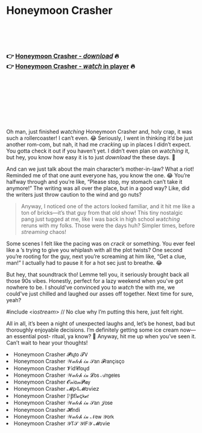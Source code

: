 <h1>Honeymoon Crasher</h1>

<br><br><br>

<h3>👉 <a href="https://Basils-hafarari1974.github.io/wjmcdfisgn/">Honeymoon Crasher - 𝘥𝘰𝘸𝘯𝘭𝘰𝘢𝘥</a> 🔥<br>
👉 <a href="https://Basils-hafarari1974.github.io/wjmcdfisgn/">Honeymoon Crasher - 𝘸𝘢𝘵𝘤𝘩 in player</a> 🔥
</h3>



<br><br><br><br><br><br><br>


Oh man, just finished 𝘸𝘢𝘵𝘤𝘩𝘪𝘯𝘨 Honeymoon Crasher and, holy crap, it was such a rollercoaster! I can’t even. 😂 Seriously, I went in thinking it’d be just another rom-com, but nah, it had me 𝘤𝘳𝘢𝘤𝘬ing up in places I didn’t expect. You gotta check it out if you haven’t yet. I didn’t even plan on 𝘸𝘢𝘵𝘤𝘩𝘪𝘯𝘨 it, but hey, you know how easy it is to just 𝘥𝘰𝘸𝘯𝘭𝘰𝘢𝘥 the   these days. 🤷

And can we just talk about the main character’s mother-in-law? What a riot! Reminded me of that one aunt everyone has, you know the one. 😂 You’re halfway through and you’re like, “Please stop, my stomach can’t take it anymore!” The writing was all over the place, but in a good way? Like, did the writers just throw caution to the wind and go nuts?

> Anyway, I noticed one of the actors looked familiar, and it hit me like a ton of bricks—it’s that guy from that old show! This tiny nostalgic pang just tugged at me, like I was back in high school 𝘸𝘢𝘵𝘤𝘩𝘪𝘯𝘨 reruns with my folks. Those were the days huh? Simpler times, before 𝘴𝘵𝘳𝘦𝘢𝘮𝘪𝘯𝘨 chaos!

Some scenes I felt like the pacing was on 𝘤𝘳𝘢𝘤𝘬 or something. You ever feel like a  ’s trying to give you whiplash with all the plot twists? One second you’re rooting for the guy, next you’re screaming at him like, “Get a clue, man!” I actually had to pause it for a hot sec just to breathe. 😂

But hey, that soundtrack tho! Lemme tell you, it seriously brought back all those 90s vibes. Honestly, perfect for a lazy weekend when you’ve got nowhere to be. I should've convinced you to 𝘸𝘢𝘵𝘤𝘩 the   with me, we could've just chilled and laughed our asses off together. Next time for sure, yeah?

#include <io𝘴𝘵𝘳𝘦𝘢𝘮> // No clue why I’m putting this here, just felt right.

All in all, it’s been a night of unexpected laughs and, let’s be honest, bad but thoroughly enjoyable decisions. I’m definitely getting some ice cream now—an essential post-  ritual, ya know? 🍨 Anyway, hit me up when you’ve seen it. Can’t wait to hear your thoughts!

<li>Honeymoon Crasher 𝓟𝗅ų𝗍𝗈 𝓣𝖵</li>
<li>Honeymoon Crasher 𝒲𝒶𝓉𝒸𝒽 𝒾𝓃 𝒮𝖺𝗇 𝓕𝗋𝖺𝗇ç𝗂𝗌ç𝗈</li>
<li>Honeymoon Crasher 𝓥𝗂ԁ𝓒𝗅𝗈ųԁ</li>
<li>Honeymoon Crasher 𝒲𝒶𝓉𝒸𝒽 𝒾𝓃 𝓛𝗈𝗌 𝒜𝗇𝗀𝖾𝗅𝖾𝗌</li>
<li>Honeymoon Crasher 𝓞𝓃𝗂𝗈𝓃𝓟𝗅𝖆𝗒</li>
<li>Honeymoon Crasher 𝓜ρ𝟜𝓜𝗈ν𝗂𝖾𝗓</li>
<li>Honeymoon Crasher 𝙿Ꞵť𝗅𝓸ç𝗄𝓮𝗋</li>
<li>Honeymoon Crasher 𝒲𝒶𝓉𝒸𝒽 𝒾𝓃 𝒮𝖺𝗇 𝒥𝗈𝗌𝖾</li>
<li>Honeymoon Crasher 𝓗𝗂𝗇ԁ𝗂</li>
<li>Honeymoon Crasher 𝒲𝒶𝓉𝒸𝒽 𝒾𝓃 𝒩𝖾𝗐 𝒴𝗈𝗋𝗄</li>
<li>Honeymoon Crasher 𝒴𝖳𝒮 𝒴𝖨𝖥𝒴 𝓜𝗈ν𝗂𝖾</li>
